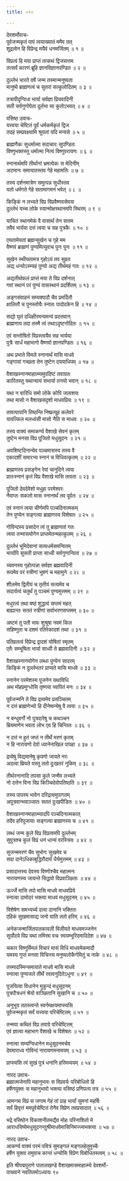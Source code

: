 ```yaml
---
title: ०९०

---
```

देवशर्मोवाच-  
पूर्वजन्मकृतं पापं त्वयाख्यातं ममैव तत्  
शूद्रत्वेन हि विप्रेन्द्र मयैवं धनमर्जितम् ॥ १ ॥


विप्रत्वं हि मया प्राप्तं तत्कथं द्विजसत्तम  
तत्सर्वं कारणं ब्रूहि ज्ञानविज्ञानपण्डित ॥ २ ॥


दुर्ल्लभं भारते वर्षे जन्म तस्मान्मनुष्यता  
मानुष्ये ब्राह्मणत्वं च सुतरां सत्कुलोदितम् ॥ ३ ॥


तत्रापीदृग्विधा भार्या सर्वज्ञा प्रियवादिनी  
सती सर्वगुणोपेता दुर्लभा सा कुतोऽभवत् ॥ ४ ॥


वसिष्ठ उवाच-  
यत्त्वया चेष्टितं पूर्वं धर्मकर्मकृतं द्विज  
तदहं सम्प्रवक्ष्यामि श्रूयतां यदि मन्यसे ॥ ५ ॥


ब्राह्मणैकः सुधर्मात्मा सदाचारः सुपण्डितः  
विष्णुभक्तस्तु धर्मात्मा नित्यं विष्णुपरायणः ॥ ६ ॥


स्नानार्थमपि तीर्थानां भ्रमत्येकः स मेदिनीम्  
अटमानः समायातस्तव गेहे महामतिः ॥ ७ ॥


तस्य दर्शनमात्रेण समुत्पन्न सुधीस्तव  
यतो धर्मगते गेहे सतामागमनं भवेत् ॥ ८ ॥


किङ्किं न लभ्यते विप्र विप्रवैष्णवसेवया  
दुर्ल्लभं यच्च लोके स्यान्मोक्षस्थानमपि स्थिरम् ॥ ९ ॥


याचितं स्थानमेकं वै वासार्थं तेन सत्तम  
तवैव भार्यया दत्तं त्वया च सह पुत्रकैः ॥ १० ॥


एयतामेयतां ब्रह्मन्सुखेन च गृहे मम  
वैष्णवं ब्राह्मणं पुण्यमित्युवाच पुनः पुनः ॥ ११ ॥


सुखेन स्थीयतामत्र गृहोऽयं तव सुव्रत  
अद्य धन्योऽस्म्यहं पुण्यो अद्य तीर्थमहं गतः ॥ १२ ॥


अद्यतीर्थफलं प्राप्तं मया ते विप्र दर्शनात्  
गवां स्थानं परं पुण्यं वासस्थानं प्रदर्शितम् ॥ १३ ॥


अङ्गसंवाहनं सम्यक्पादौ चैव प्रमर्दितौ  
क्षालितौ च पुनस्तोयैः स्नातः पादोदकेन हि ॥ १४ ॥


सद्यो घृतं दधिक्षीरमन्यमन्यं प्रदत्तवान्  
ब्राह्मणाय तदा तस्मै त्वं तथाऽदृष्टनोदितः ॥ १५ ॥


एवं सन्तोषितो विप्रस्त्वयैव सह भार्यया  
पुत्रैः सार्धं महाभागो वैष्णवो ज्ञानपण्डितः ॥ १६ ॥


अथ प्रभाते विमले स्नानार्थं मासि माधवे  
गङ्गायां गच्छता तेन तुष्टेन दययाधिपम् ॥ १७ ॥


वैशाखस्नानमाहात्म्यमुपदिष्टं तवाग्रतः  
कारितस्तु यथान्यायं सभार्या तनयो भवान् ॥ १८ ॥


यथा न वारिधि समो लोके कोपि जलाशयः  
तथा मासो न वैशाखसदृशो माधवप्रियः ॥ १९ ॥


तावत्पापानि तिष्ठन्ति निष्प्रत्यूहं कलेवरे  
यावत्किल मलध्वंसी मासो नैति स माधवः ॥ २० ॥


तस्य वाक्यं समाकर्ण्य वैशाखे सेवनं कृतम्  
तुष्टेन मनसा विप्र पूजितो मधुसूदनः ॥ २१ ॥


अवशिष्टदिनान्येव पञ्चमासस्य तस्य वै  
एकादशीं समारभ्य स्नानं च विधिवत्कृतम् ॥ २२ ॥


ब्राह्मणस्य प्रसङ्गेन रेवां चानुदिने त्वया  
प्रातःस्नानं कृतं विप्र वैशाखे मासि तावता ॥ २३ ॥


पूजितो देवदेवेशो मधुहा परमेश्वरः  
नैवाप्तः सकलो मासः स्नानार्थं तव पूर्वतः ॥ २४ ॥


एवं स्नानं त्वया चीर्णमपि पञ्चदिनात्मकम्  
तेन पुण्येन सङ्गत्या ब्राह्मणस्य विशेषतः ॥ २५ ॥


गोविन्दस्य प्रसादेन त्वं तु ब्राह्मणतां गतः  
त्वया तन्मासयोगेन प्राप्तमेतन्महत्कुलम् ॥ २६ ॥


दुर्ल्लभं भूमिदेवानां सत्यधर्मसमन्वितम्  
भार्यापि सुसती प्राप्ता साध्वी सर्वगुणान्विता ॥ २७ ॥


च्यवनस्य गृहोत्पन्ना सर्वज्ञा ब्रह्मवादिनी  
रूपमेव परं स्त्रीणां भूषणं च महामुने ॥ २८ ॥


शीलमेव द्वितीयं च तृतीयं सत्यमेव च  
सदार्यत्वं चतुर्थं तु पञ्चमं पुण्यमुत्तमम् ॥ २९ ॥


मधुरत्वं तथा षष्ठं शुद्धत्वं सप्तमं महत्  
बाह्यान्तः सततं स्त्रीणां सर्वाभरणसप्तमम् ॥ ३० ॥


अष्टमं तु पतौ भावः शुश्रूषा नवमं किल  
सहिष्णुता च दशमं रतिरेकादशं तथा ॥ ३१ ॥


पतिव्रतत्वं विप्रेन्द्र द्वादशं योषितां स्मृतम्  
एतैः सम्भूषिता भार्या साध्वी ते ब्रह्मवादिनी ॥ ३२ ॥


वैशाखस्नानयोगेन लब्धा पुण्येन सादरम्  
किङ्किं न दुर्ल्लभतरं प्राप्यते मासि माधवे ॥ ३३ ॥


स्नानेन परमेशस्य पूजनेन यथाविधि  
अथ मोहप्रमुग्धोसि तृष्णया व्यापितं मनः ॥ ३४ ॥


पूर्वजन्मनि ते विप्र द्रव्यमेव प्रसञ्चितम्  
न दत्तं ब्राह्मणेभ्यो हि दीनेष्वन्येषु वै त्वया ॥ ३५ ॥


न बन्धुवर्गो नो पुत्रदारेषु च कथञ्चन  
म्रियमाणेन भवता लोभ एव हि चिन्तितः ॥ ३६ ॥


न दत्तं न हुतं जप्तं न तीर्थे मरणं कृतम्  
न हि नारायणो देवो ध्यानेनाखिल पापहा ॥ ३७ ॥


द्रव्येषु विद्यमानेषु कृपणो जायते नरः  
अदत्वा म्रियते यस्तु ततो दुःखतरं नुकिम् ॥ ३८ ॥


तीर्थस्नानादि तपसा कुले जन्मैव लभ्यते  
नो दत्तेन विना विप्र किञ्चिदेवोपतिष्ठति ॥ ३९ ॥


तस्य पापस्य भावेन दरिद्रत्वमुपागतम्  
अपुत्रवान्भवाञ्जातः सततं दुःखपीडितः ॥ ४० ॥


वैशाखस्नानमाहात्म्यादपि पञ्चदिनात्मकात्  
तदैव हरिपूजायाः सङ्गत्या ब्राह्मणस्य च ॥ ४१ ॥


लब्धं जन्म कुले विप्र विप्रत्वमपि दुर्ल्लभम्  
सुपुत्रश्च कुलं विप्रं धनं धान्यं वरस्त्रियः ॥ ४२ ॥


सुजन्ममरणं चैव सुभोगः सुखमेव च  
सदा दानेऽधिकाबुद्धिरौदार्यं धैर्यमुत्तमम् ॥ ४३ ॥


प्रसादात्तस्य देवस्य विष्णोश्चैव महात्मनः  
नारायणस्य जायन्ते सिद्धयो विप्रवाञ्छिताः ॥ ४४ ॥


ऊर्ज्जे मासि तपो मासि माधवे माधवप्रिये  
स्नात्वा दामोदरं भक्त्या माधवं मधुसूदनम् ॥ ४५ ॥


विशेषेण समभ्यर्च्य दत्वा दानानि भक्तितः  
एहिकं सुखमासाद्य जनो याति ततो हरिम् ॥ ४६ ॥


अनेकजन्मार्जितपातकावली विलीयते माधवमज्जनेन  
सूर्योदये विप्र यथा तमिस्रा वचः स्वयम्भूरिदमादिदेश ॥ ४७ ॥


चकार विष्णुर्विमलं विचारं मासं विधिं माधवमेकमादौ  
यमस्य गुप्तं मनसा विचिन्त्य मनुष्यलोकैर्गमितुं च नाके ॥ ४८ ॥


तस्मादस्मिन्समायाते माधवे मासि माधवे  
स्नात्वा पुण्यजले तीर्थे रवावनुदितेऽधुना ॥ ४९ ॥


पूजयित्वा विधानेन मुकुन्दं मधुसूदनम्  
पुत्रपौत्रधनं श्रेयो वाञ्छितानि सुखानि च ॥ ५० ॥


अनुभूय ततस्त्वन्ते स्वर्गमक्षयमाप्स्यसि  
पूर्वजन्मकृतं सर्वं यत्त्वया परिचेष्टितम् ॥ ५१ ॥


तन्मया कथितं विप्र तवाग्रे परिचेष्टितम्  
एवं ज्ञात्वा महाभाग वैशाखे च विशेषतः ॥ ५२ ॥


स्नात्वा सम्यग्विधानेन मधुसूदनमर्चय  
देवमाराध्य गोविन्दं नारायणमनामयम् ॥ ५३ ॥


प्राप्स्यसि त्वं सुखं पुत्रं धनानि हरिमव्ययम् ॥ ५४ ॥


नारद उवाच-  
ब्रह्मात्मजेनापि महानुभावः स विप्रवर्यः परिबोधितो हि  
हर्षेणयुक्तः स महानुभावो भक्त्या वसिष्ठं प्रणिपत्य तत्र ॥ ५५ ॥


आमन्त्र्य विप्रं स जगाम गेहं तां प्राह भार्यां सुमनां महर्षिः  
सर्वं हिवृत्तं ममपूर्वचेष्टितं तेनैव विप्रेण तवप्रसादात् ॥ ५६ ॥


भद्रे वसिष्ठेन विकाशनीतमद्यैव मोहः परिनाशितो मे  
आराधयिष्येमधुसूदनन्तुश्रीमाधवेमासिनिमज्ज्यभक्त्या ॥ ५७ ॥


नारद उवाच-  
आकर्ण्य वाक्यं परमं पवित्रं सुमङ्गलं मङ्गलहेतुमुच्चैः  
हर्षेण युक्ता तमुवाच कान्तं धन्योसि विप्रेण विबोधितस्त्वम् ॥ ५८ ॥


इति श्रीपद्मपुराणे पातालखण्डे वैशाखमासमाहात्म्ये देवशर्मो-  
पाख्याने नवतितमोऽध्यायः ९०